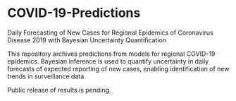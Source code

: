 # COVID-19-Predictions
 Daily Forecasting of New Cases for Regional Epidemics of Coronavirus Disease 2019 with Bayesian Uncertainty Quantification

This repository archives predictions from models for regional COVID-19 epidemics. Bayesian inference is used to quantify uncertainty in daily forecasts of expected reporting of new cases, enabling identification of new trends in surveillance data.

Public release of results is pending.
